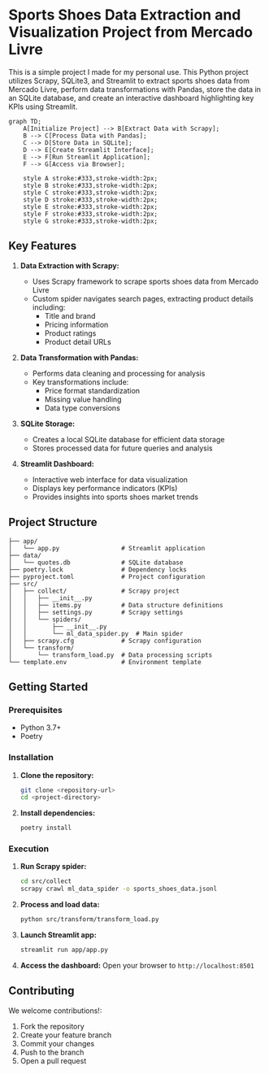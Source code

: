 # Sports Shoes Data Extraction and Visualization Project from Mercado Livre

This is a simple project I made for my personal use. This Python project utilizes Scrapy, SQLite3, and Streamlit to extract sports shoes data from Mercado Livre, perform data transformations with Pandas, store the data in an SQLite database, and create an interactive dashboard highlighting key KPIs using Streamlit.

```mermaid
graph TD;
    A[Initialize Project] --> B[Extract Data with Scrapy];
    B --> C[Process Data with Pandas];
    C --> D[Store Data in SQLite];
    D --> E[Create Streamlit Interface];
    E --> F[Run Streamlit Application];
    F --> G[Access via Browser];

    style A stroke:#333,stroke-width:2px;
    style B stroke:#333,stroke-width:2px;
    style C stroke:#333,stroke-width:2px;
    style D stroke:#333,stroke-width:2px;
    style E stroke:#333,stroke-width:2px;
    style F stroke:#333,stroke-width:2px;
    style G stroke:#333,stroke-width:2px;
```

## Key Features

1. **Data Extraction with Scrapy:**
   - Uses Scrapy framework to scrape sports shoes data from Mercado Livre
   - Custom spider navigates search pages, extracting product details including:
     - Title and brand
     - Pricing information
     - Product ratings
     - Product detail URLs

2. **Data Transformation with Pandas:**
   - Performs data cleaning and processing for analysis
   - Key transformations include:
     - Price format standardization
     - Missing value handling
     - Data type conversions

3. **SQLite Storage:**
   - Creates a local SQLite database for efficient data storage
   - Stores processed data for future queries and analysis

4. **Streamlit Dashboard:**
   - Interactive web interface for data visualization
   - Displays key performance indicators (KPIs)
   - Provides insights into sports shoes market trends

## Project Structure

```
├── app/
│   └── app.py                 # Streamlit application
├── data/
│   └── quotes.db              # SQLite database
├── poetry.lock                # Dependency locks
├── pyproject.toml             # Project configuration
├── src/
│   ├── collect/               # Scrapy project
│   │   ├── __init__.py
│   │   ├── items.py           # Data structure definitions
│   │   ├── settings.py        # Scrapy settings
│   │   └── spiders/
│   │       ├── __init__.py
│   │       └── ml_data_spider.py  # Main spider
│   ├── scrapy.cfg             # Scrapy configuration
│   └── transform/
│       └── transform_load.py  # Data processing scripts
└── template.env               # Environment template
```

## Getting Started

### Prerequisites

- Python 3.7+
- Poetry

### Installation

1. **Clone the repository:**
   ```bash
   git clone <repository-url>
   cd <project-directory>
   ```

2. **Install dependencies:**

   ```bash
   poetry install
   ```

### Execution

1. **Run Scrapy spider:**
   ```bash
   cd src/collect
   scrapy crawl ml_data_spider -o sports_shoes_data.jsonl
   ```

2. **Process and load data:**
   ```bash
   python src/transform/transform_load.py
   ```

3. **Launch Streamlit app:**
   ```bash
   streamlit run app/app.py
   ```

4. **Access the dashboard:**
   Open your browser to `http://localhost:8501`

## Contributing

We welcome contributions!:

1. Fork the repository
2. Create your feature branch
3. Commit your changes
4. Push to the branch
5. Open a pull request
